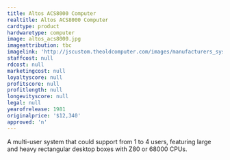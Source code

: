 ```yaml
---
title: Altos ACS8000 Computer
realtitle: Altos ACS8000 Computer
cardtype: product
hardwaretype: computer
image: altos_acs8000.jpg
imageattribution: tbc
imagelink: 'http://jscustom.theoldcomputer.com/images/manufacturers_systems/Altos-Computer-Systems/ACS-8000/thumb_468853altos_acs8000.jpg'
staffcost: null
rdcost: null
marketingcost: null
loyaltyscore: null
profitscore: null
profitlength: null
longevityscore: null
legal: null
yearofrelease: 1981
originalprice: '$12,340'
approved: 'n'
---
```


A multi-user system that  could support from 1 to 4 users, featuring large and heavy rectangular desktop boxes with Z80 or 68000 CPUs.
